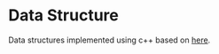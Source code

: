# Data Structure

Data structures implemented using c++ based on
[here](https://dsa.cs.tsinghua.edu.cn/~deng/ds/dsacpp/).
